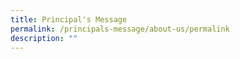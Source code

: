 ```yaml
---
title: Principal's Message
permalink: /principals-message/about-us/permalink
description: ""
---
```

